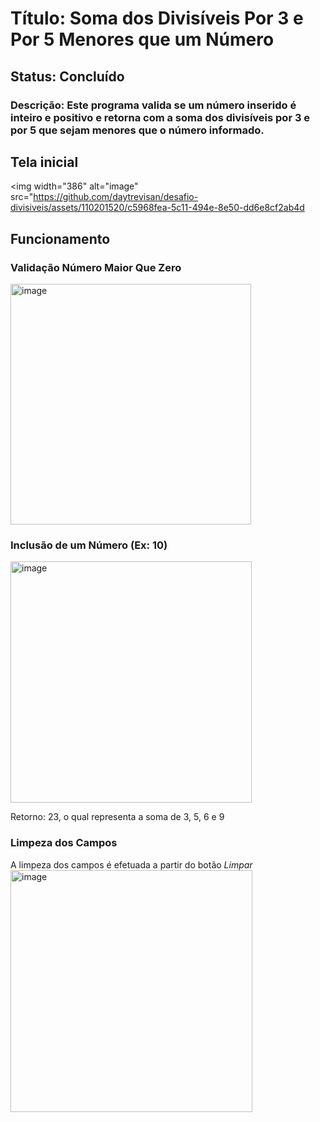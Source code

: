 # Título: Soma dos Divisíveis Por 3 e Por 5 Menores que um Número
## Status: Concluído
### Descrição: Este programa valida se um número inserido é inteiro e positivo e retorna com a soma dos divisíveis por 3 e por 5 que sejam menores que o número informado.

## Tela inicial
<img width="386" alt="image" src="https://github.com/daytrevisan/desafio-divisiveis/assets/110201520/c5968fea-5c11-494e-8e50-dd6e8cf2ab4d

## Funcionamento

### Validação Número Maior Que Zero
<img width="385" alt="image" src="https://github.com/daytrevisan/desafio-divisiveis/assets/110201520/7ff6b67c-9e73-49d3-84f0-dba8756a3065">

### Inclusão de um Número (Ex: 10)
<img width="386" alt="image" src="https://github.com/daytrevisan/desafio-divisiveis/assets/110201520/8f8b4c74-13e2-483c-ab53-30b6ad6b7058">

Retorno: 23, o qual representa a soma de 3, 5, 6 e 9

### Limpeza dos Campos
A limpeza dos campos é efetuada a partir do botão *Limpar*
<img width="387" alt="image" src="https://github.com/daytrevisan/desafio-divisiveis/assets/110201520/07f655f7-6a95-4159-b20f-d57e4dd6d5eb">
